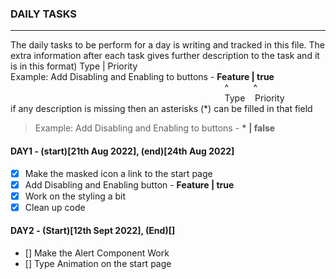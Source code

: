 ### DAILY TASKS

---

The daily tasks to be perform for a day is writing and tracked in this file. The extra information after each task gives further description to the task and it is in this format)
Type | Priority <br>
Example: Add Disabling and Enabling to buttons - **Feature | true** <br>
&nbsp;&nbsp;&nbsp;&nbsp;&nbsp;&nbsp;&nbsp;&nbsp;&nbsp;&nbsp;&nbsp;&nbsp;&nbsp;&nbsp;&nbsp;&nbsp;&nbsp;&nbsp;&nbsp;&nbsp;&nbsp;&nbsp;&nbsp;&nbsp;&nbsp;&nbsp;&nbsp;&nbsp;&nbsp;&nbsp;&nbsp;&nbsp;&nbsp;&nbsp;&nbsp;&nbsp;&nbsp;&nbsp;&nbsp;&nbsp;&nbsp;&nbsp;&nbsp;&nbsp;&nbsp;&nbsp;&nbsp;&nbsp;&nbsp;&nbsp;&nbsp;&nbsp;&nbsp;&nbsp; &nbsp;&nbsp;&nbsp;&nbsp;&nbsp;&nbsp;&nbsp;&nbsp;&nbsp;&nbsp;&nbsp;&nbsp;&nbsp;&nbsp;&nbsp;&nbsp;&nbsp;&nbsp;&nbsp;&nbsp;&nbsp;&nbsp;&nbsp;&nbsp;&nbsp;&nbsp;&nbsp;&nbsp;&nbsp;&nbsp;&nbsp;&nbsp;^&nbsp;&nbsp;&nbsp;&nbsp;&nbsp;&nbsp;&nbsp;&nbsp;&nbsp;&nbsp;^ <br>
&nbsp;&nbsp;&nbsp;&nbsp;&nbsp;&nbsp;&nbsp;&nbsp;&nbsp;&nbsp;&nbsp;&nbsp;&nbsp;&nbsp;&nbsp;&nbsp;&nbsp;&nbsp;&nbsp;&nbsp;&nbsp;&nbsp;&nbsp;&nbsp;&nbsp;&nbsp;&nbsp;&nbsp;&nbsp;&nbsp;&nbsp;&nbsp;&nbsp;&nbsp;&nbsp;&nbsp;&nbsp;&nbsp;&nbsp;&nbsp;&nbsp;&nbsp;&nbsp;&nbsp;&nbsp;&nbsp;&nbsp;&nbsp;&nbsp;&nbsp;&nbsp;&nbsp;&nbsp;&nbsp; &nbsp;&nbsp;&nbsp;&nbsp;&nbsp;&nbsp;&nbsp;&nbsp;&nbsp;&nbsp;&nbsp;&nbsp;&nbsp;&nbsp;&nbsp;&nbsp;&nbsp;&nbsp;&nbsp;&nbsp;&nbsp;&nbsp;&nbsp;&nbsp;&nbsp;&nbsp;&nbsp;&nbsp;&nbsp;&nbsp;&nbsp;&nbsp;Type&nbsp;&nbsp;&nbsp;&nbsp;Priority <br>
if any description is missing then an asterisks (\*) can be filled in that field

> Example: Add Disabling and Enabling to buttons - **\* | false**

#### DAY1 - (start)[21th Aug 2022], (end)[24th Aug 2022]

- [x] Make the masked icon a link to the start page
- [x] Add Disabling and Enabling button - **Feature | true**
- [x] Work on the styling a bit
- [x] Clean up code

#### DAY2 - (Start)[12th Sept 2022], (End)[]
* [] Make the Alert Component Work
* [] Type Animation on the start page
